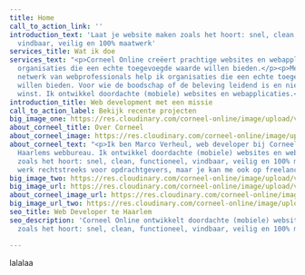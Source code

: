```yaml
---
title: Home
call_to_action_link: ''
introduction_text: 'Laat je website maken zoals het hoort: snel, clean, functioneel,
  vindbaar, veilig en 100% maatwerk'
services_title: Wat ik doe
services_text: "<p>Corneel Online creëert prachtige websites en webapplicaties voor
  organisaties die een echte toegevoegde waarde willen bieden.</p><p>Met een ijzersterk
  netwerk van webprofessionals help ik organisaties die een echte toegevoegde waarde
  willen bieden. Voor wie de boodschap of de beleving leidend is en niet alleen de
  winst. Ik ontwikkel doordachte (mobiele) websites en webapplicaties.</p>"
introduction_title: Web development met een missie
call_to_action_label: Bekijk recente projecten
big_image_one: https://res.cloudinary.com/corneel-online/image/upload/v1602598164/corneel/control-room-01_smz913.jpg
about_corneel_title: Over Corneel
about_corneel_image: https://res.cloudinary.com/corneel-online/image/upload/v1602584134/corneel/Foto-Marco_s953tj.jpg
about_corneel_text: "<p>Ik ben Marco Verheul, web developer bij Corneel Online, mijn
  Haarlems webbureau. Ik ontwikkel doordachte (mobiele) websites en webapplicaties
  zoals het hoort: snel, clean, functioneel, vindbaar, veilig en 100% maatwerk.</p><p>Ik
  werk rechtstreeks voor opdrachtgevers, maar je kan me ook op freelance basis inhuren.</p>"
big_image_two: https://res.cloudinary.com/corneel-online/image/upload/v1602597715/corneel/control-room-02_lgjso2.jpg
big_image_url: https://res.cloudinary.com/corneel-online/image/upload/v1602598164/corneel/control-room-01_smz913.jpg
about_corneel_image_url: https://res.cloudinary.com/corneel-online/image/upload/v1602584134/corneel/Foto-Marco_s953tj.jpg
big_image_url_two: https://res.cloudinary.com/corneel-online/image/upload/v1602597715/corneel/control-room-02_lgjso2.jpg
seo_title: Web Developer te Haarlem
seo_description: 'Corneel Online ontwikkelt doordachte (mobiele) websites en webapplicaties
  zoals het hoort: snel, clean, functioneel, vindbaar, veilig en 100% maatwerk.'

---
```

lalalaa